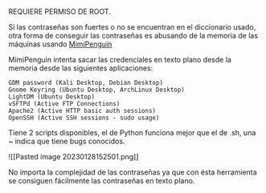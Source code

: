
REQUIERE PERMISO DE ROOT.

Si las contraseñas son fuertes o no se encuentran en el diccionario usado, otra forma de conseguir las contraseñas es abusando de la memoria de las máquinas usando [MimiPenguin](https://github.com/huntergregal/mimipenguin)

MimiPenguin intenta sacar las credenciales en texto plano desde la memoria desde las siguientes aplicaciones:

```
GDM password (Kali Desktop, Debian Desktop)
Gnome Keyring (Ubuntu Desktop, ArchLinux Desktop)
LightDM (Ubuntu Desktop)
vSFTPd (Active FTP Connections)
Apache2 (Active HTTP basic auth sessions)
OpenSSH (Active SSH sessions - sudo usage)
```

Tiene 2 scripts disponibles, el de Python funciona mejor que el de .sh, una ~ indica que tiene bugs conocidos.

![[Pasted image 20230128152501.png]]

No importa la complejidad de las contraseñas ya que con ésta herramienta se consiguen fácilmente las contraseñas en texto plano.

